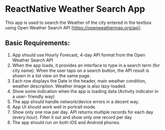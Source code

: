 # ReactNative Weather Search App
This app is used to search the Weather of the city entered in the textbox using Open Weather Search API [https://openweathermap.org/api].

## Basic Requirements:
1. App should use Hourly Forecast, 4-day API format from the Open Weather Search API
2. When the app loads, it provides an interface to type in a search term (for city name). When the user taps on a search button, the API result is shown in a list view on the same page.
3. Each row displays the Date in the header, main weather condition, weather description. Weather image is also lazy-loaded.
4. Show some indication when the app is loading data (Activity indicator in a user- friendly way)
5. The app should handle network/device errors in a decent way.
6. App UI should work well in portrait mode.
7. Show only one row per day. API returns multiple records for each day (every hour). Filter it out and show only one record per day
8. The app should run on both iOS and Android phones.
